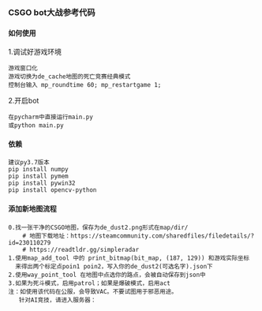 ### CSGO bot大战参考代码

#### 如何使用

1.调试好游戏环境

    游戏窗口化
    游戏切换为de_cache地图的死亡竞赛经典模式
    控制台输入 mp_roundtime 60; mp_restartgame 1;

2.开启bot

    在pycharm中直接运行main.py
    或python main.py



#### 依赖
    建议py3.7版本
    pip install numpy
    pip install pymem
    pip install pywin32
    pip install opencv-python
    
#### 添加新地图流程
    
    0.找一张干净的CSGO地图，保存为de_dust2.png形式在map/dir/ 
        # 地图下载地址：https://steamcommunity.com/sharedfiles/filedetails/?id=230110279
        # https://readtldr.gg/simpleradar
    1.使用map_add_tool 中的 print_bitmap(bit_map, (187, 129)) 和游戏实际坐标
      来得出两个标定点poin1 poin2，写入你的de_dust2(可选名字).json下
    2.使用way_point_tool 在地图中点选你的路点，会被自动保存到json中
    3.如果为死斗模式，启用patrol；如果是爆破模式，启用act
    注：如使用该代码在公服，会导致VAC。不要试图用于邪恶用途。
       针对AI竞技，请进入服务器：
